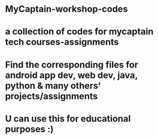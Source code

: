 # MyCaptain-workshop-codes
# a collection of codes for mycaptain tech courses-assignments
# Find the corresponding files for android app dev, web dev, java, python & many others' projects/assignments
# U can use this for educational purposes :)
